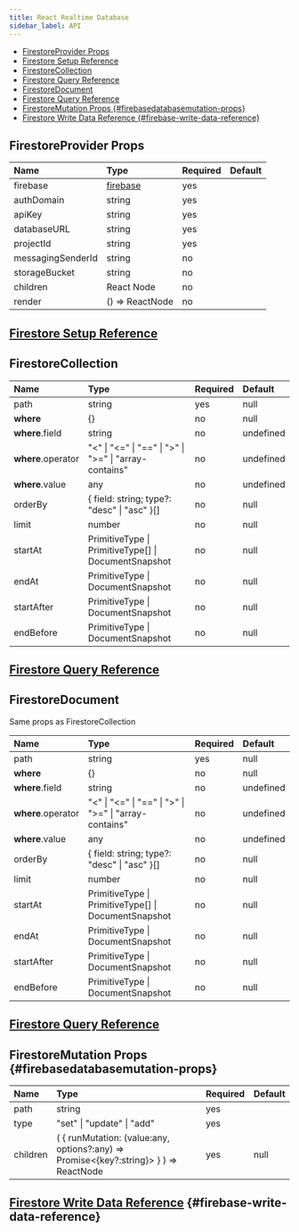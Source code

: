 ```yaml
---
title: React Realtime Database
sidebar_label: API
---
```


- [FirestoreProvider Props](#firestoreprovider-props)
- [Firestore Setup Reference](#firestore-setup-reference)
- [FirestoreCollection](#firestorecollection)
- [Firestore Query Reference](#firestore-query-reference)
- [FirestoreDocument](#firestoredocument)
- [Firestore Query Reference](#firestore-query-reference)
- [FirestoreMutation Props​ {#firebasedatabasemutation-props}](#firestoremutation-props%E2%80%8B-firebasedatabasemutation-props)
- [​Firestore Write Data Reference​ {#firebase-write-data-reference}](#%E2%80%8Bfirestore-write-data-reference%E2%80%8B-firebase-write-data-reference)



## FirestoreProvider Props

| Name              | Type                                               | Required | Default |
| :---------------- | :------------------------------------------------- | :------- | :------ |
| firebase          | [firebase](https://www.npmjs.com/package/firebase) | yes      |         |
| authDomain        | string                                             | yes      |         |
| apiKey            | string                                             | yes      |         |
| databaseURL       | string                                             | yes      |         |
| projectId         | string                                             | yes      |         |
| messagingSenderId | string                                             | no       |         |
| storageBucket     | string                                             | no       |         |
| children          | React Node                                         | no       |         |
| render            | \(\) =&gt; ReactNode                               | no       |         |

## [Firestore Setup Reference](https://firebase.google.com/docs/firestore/quickstart)

## FirestoreCollection

| Name               | Type                                                               | Required | Default   |
| :----------------- | :----------------------------------------------------------------- | :------- | :-------- |
| path               | string                                                             | yes      | null      |
| **where**          | {}                                                                 | no       | null      |
| **where**.field    | string                                                             | no       | undefined |
| **where**.operator | "&lt;" \| "&lt;=" \| "==" \| "&gt;" \| "&gt;=" \| "array-contains" | no       | undefined |
| **where**.value    | any                                                                | no       | undefined |
| orderBy            | { field: string; type?: "desc" \| "asc" }\[\]                      | no       | null      |
| limit              | number                                                             | no       | null      |
| startAt            | PrimitiveType \| PrimitiveType\[\] \| DocumentSnapshot             | no       | null      |
| endAt              | PrimitiveType \| DocumentSnapshot                                  | no       | null      |
| startAfter         | PrimitiveType \| DocumentSnapshot                                  | no       | null      |
| endBefore          | PrimitiveType \| DocumentSnapshot                                  | no       | null      |

## [Firestore Query Reference](https://firebase.google.com/docs/firestore/query-data/get-data)

## FirestoreDocument

Same props as FirestoreCollection 

| Name               | Type                                                               | Required | Default   |
| :----------------- | :----------------------------------------------------------------- | :------- | :-------- |
| path               | string                                                             | yes      | null      |
| **where**          | {}                                                                 | no       | null      |
| **where**.field    | string                                                             | no       | undefined |
| **where**.operator | "&lt;" \| "&lt;=" \| "==" \| "&gt;" \| "&gt;=" \| "array-contains" | no       | undefined |
| **where**.value    | any                                                                | no       | undefined |
| orderBy            | { field: string; type?: "desc" \| "asc" }\[\]                      | no       | null      |
| limit              | number                                                             | no       | null      |
| startAt            | PrimitiveType \| PrimitiveType\[\] \| DocumentSnapshot             | no       | null      |
| endAt              | PrimitiveType \| DocumentSnapshot                                  | no       | null      |
| startAfter         | PrimitiveType \| DocumentSnapshot                                  | no       | null      |
| endBefore          | PrimitiveType \| DocumentSnapshot                                  | no       | null      |

## [Firestore Query Reference](https://firebase.google.com/docs/firestore/query-data/get-data)

## FirestoreMutation Props​ {#firebasedatabasemutation-props}

| Name     | Type                                                                                                  | Required | Default |
| :------- | :---------------------------------------------------------------------------------------------------- | :------- | :------ |
| path     | string                                                                                                | yes      | ​       |
| type     | "set" \| "update" \| "add"                                                                            | yes      | ​       |
| children | \( { runMutation: \(value:any, options?:any\) =&gt; Promise&lt;{key?:string}&gt; } \) =&gt; ReactNode | yes      | null    |

## [​Firestore Write Data Reference​](https://firebase.google.com/docs/firestore/manage-data/add-data) {#firebase-write-data-reference}



